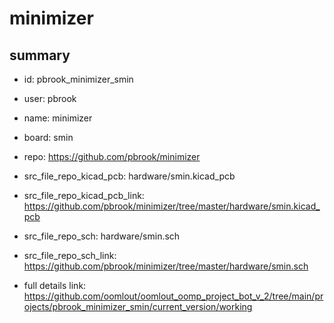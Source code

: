 # minimizer
 
## summary 
* id: pbrook_minimizer_smin
* user: pbrook
* name: minimizer
* board: smin
* repo: https://github.com/pbrook/minimizer
* src_file_repo_kicad_pcb: hardware/smin.kicad_pcb
* src_file_repo_kicad_pcb_link: https://github.com/pbrook/minimizer/tree/master/hardware/smin.kicad_pcb


* src_file_repo_sch: hardware/smin.sch
* src_file_repo_sch_link: https://github.com/pbrook/minimizer/tree/master/hardware/smin.sch
* full details link: https://github.com/oomlout/oomlout_oomp_project_bot_v_2/tree/main/projects/pbrook_minimizer_smin/current_version/working  







